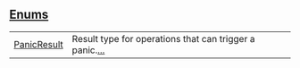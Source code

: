 
[Enums](./core-panics-enums.md)
 ---
| | |
|:---|:---|
| [PanicResult](./core-panics-PanicResult.md) | Result type for operations that can trigger a panic.[...](./core-panics-PanicResult.md) |

